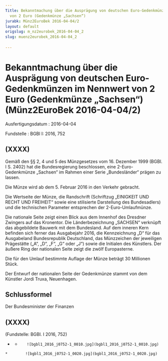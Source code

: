 ```yaml
---
Title: Bekanntmachung über die Ausprägung von deutschen Euro-Gedenkmünzen im Nennwert
  von 2 Euro (Gedenkmünze „Sachsen“)
jurabk: Münz2EuroBek 2016-04-04/2
layout: default
origslug: m_nz2eurobek_2016-04-04_2
slug: muenz2eurobek_2016-04-04_2

---
```


# Bekanntmachung über die Ausprägung von deutschen Euro-Gedenkmünzen im Nennwert von 2 Euro (Gedenkmünze „Sachsen“) (Münz2EuroBek 2016-04-04/2)

Ausfertigungsdatum
:   2016-04-04

Fundstelle
:   BGBl I: 2016, 752


## (XXXX)

Gemäß den §§ 2, 4 und 5 des Münzgesetzes vom 16. Dezember 1999 (BGBl. I S. 2402) hat die Bundesregierung beschlossen, eine 2-Euro-Gedenkmünze „Sachsen“ im Rahmen einer Serie „Bundesländer“ prägen zu lassen.

Die Münze wird ab dem 5. Februar 2016 in den Verkehr gebracht.

Die Wertseite der Münze, die Randschrift (Schriftzug „EINIGKEIT UND RECHT UND FREIHEIT“ sowie eine stilisierte Darstellung des Bundesadlers) und die technischen Parameter entsprechen der 2-Euro-Umlaufmünze.

Die nationale Seite zeigt einen Blick aus dem Innenhof des Dresdner Zwingers auf das Kronentor. Die Länderbezeichnung „SACHSEN“ verknüpft das abgebildete Bauwerk mit dem Bundesland. Auf dem inneren Kern befinden sich ferner das Ausgabejahr 2016, die Kennzeichnung „D“ für das Ausgabeland Bundesrepublik Deutschland, das Münzzeichen der jeweiligen Prägestätte („A“, „D“, „F“, „G“ oder „J“) sowie die Initialen des Künstlers. Der äußere Ring der nationalen Seite zeigt die zwölf Europasterne.

Die für den Umlauf bestimmte Auflage der Münze beträgt 30 Millionen Stück.

Der Entwurf der nationalen Seite der Gedenkmünze stammt von dem Künstler Jordi Truxa, Neuenhagen.


## Schlussformel

Der Bundesminister der Finanzen


## (XXXX)

(Fundstelle: BGBl. I 2016, 752)


*    *        ![bgbl1_2016_j0752-1_0010.jpg](bgbl1_2016_j0752-1_0010.jpg)
    *        ![bgbl1_2016_j0752-1_0020.jpg](bgbl1_2016_j0752-1_0020.jpg)


